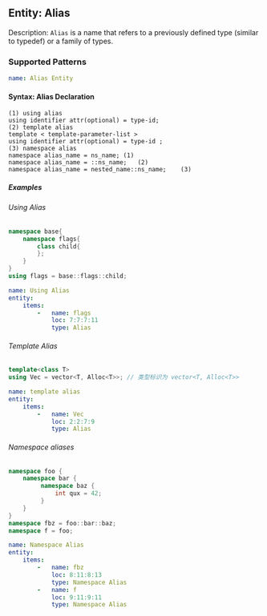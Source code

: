 ## Entity: Alias

Description: `Alias` is a name that refers to a previously defined type (similar to typedef) or a family of types.

### Supported Patterns

```yaml
name: Alias Entity
```
#### Syntax: Alias Declaration

```text
(1) using alias
using identifier attr(optional) = type-id;
(2) template alias 
template < template-parameter-list >
using identifier attr(optional) = type-id ;
(3) namespace alias
namespace alias_name = ns_name;	(1)	
namespace alias_name = ::ns_name;	(2)	
namespace alias_name = nested_name::ns_name;	(3)
```

##### Examples

###### Using Alias
```cpp
namespace base{
    namespace flags{
        class child{
        };
    }
}
using flags = base::flags::child;
```

```yaml
name: Using Alias
entity:
    items:
        -   name: flags
            loc: 7:7:7:11
            type: Alias
```

###### Template Alias
```cpp
template<class T>
using Vec = vector<T, Alloc<T>>; // 类型标识为 vector<T, Alloc<T>>
```

```yaml
name: template alias
entity:
    items:
        -   name: Vec
            loc: 2:2:7:9
            type: Alias
```



###### Namespace aliases
```cpp
namespace foo {
    namespace bar {
         namespace baz {
             int qux = 42;
         }
    }
}
namespace fbz = foo::bar::baz;
namespace f = foo;
```

```yaml
name: Namespace Alias
entity:
    items:
        -   name: fbz
            loc: 8:11:8:13
            type: Namespace Alias
        -   name: f
            loc: 9:11:9:11
            type: Namespace Alias
```